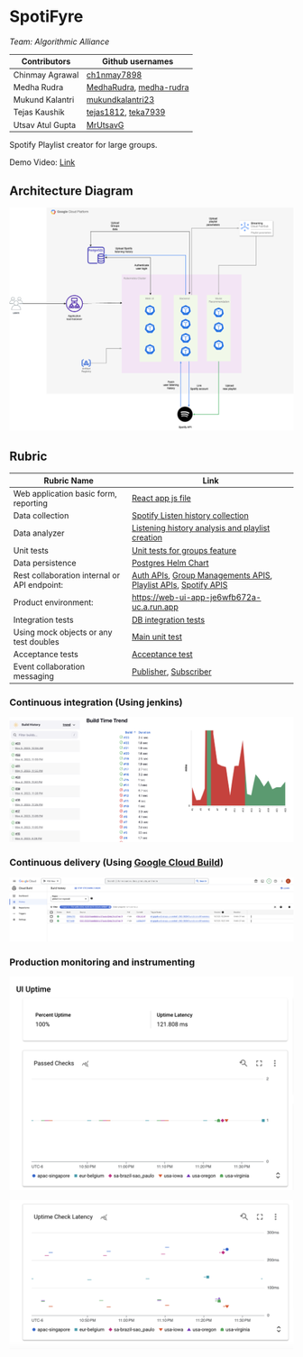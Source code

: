 # SpotiFyre

*Team: Algorithmic Alliance*

Contributors | Github usernames  
--- | ---
Chinmay Agrawal | [ch1nmay7898](https://github.com/ch1nmay7898) 
Medha Rudra | [MedhaRudra](https://github.com/MedhaRudra), [medha-rudra](https://github.com/medha-rudra)
Mukund Kalantri | [mukundkalantri23](https://github.com/mukundkalantri23)
Tejas Kaushik | [tejas1812](https://github.com/tejas1812), [teka7939](https://github.com/teka7939)
Utsav Atul Gupta | [MrUtsavG](https://github.com/MrUtsavG)

Spotify Playlist creator for large groups.

Demo Video: [Link](https://cuboulder.zoom.us/rec/share/muq3Ob7HjhebfACosuPsMVUB0Vttgc8HMzUNgfpMOYXztzxcE2I65NdqvYnGgdhl.bDYrYYYP8uYbrt4L)

## Architecture Diagram

![Architecture Diagram](/images/Architecture_diagram.png)

## Rubric 

Rubric Name | Link 
--- | ---
Web application basic form, reporting | [React app js file](/web_ui_app/src/App.js)<br>
Data collection | [Spotify Listen history collection](https://github.com/CSCI-5828-Foundations-Sftware-Engr/SpotiFyre/blob/main/services/login_backend/spotify_login.py)<br> 
Data analyzer | [Listening history analysis and playlist creation](https://github.com/CSCI-5828-Foundations-Sftware-Engr/SpotiFyre/blob/main/services/login_backend/playlist.py)<br> 
Unit tests | [Unit tests for groups feature](https://github.com/CSCI-5828-Foundations-Sftware-Engr/SpotiFyre/blob/main/services/login_backend/tests/)<br> 
Data persistence | [Postgres Helm Chart](https://github.com/CSCI-5828-Foundations-Sftware-Engr/SpotiFyre/tree/main/infra/postgresql)<br>
Rest collaboration internal or API endpoint: | [Auth APIs](https://github.com/CSCI-5828-Foundations-Sftware-Engr/SpotiFyre/blob/main/services/login_backend/auth.py), [Group Managements APIS](https://github.com/CSCI-5828-Foundations-Sftware-Engr/SpotiFyre/blob/main/services/login_backend/main.py), [Playlist APIs](https://github.com/CSCI-5828-Foundations-Sftware-Engr/SpotiFyre/blob/main/services/login_backend/playlist.py), [Spotify APIS](https://github.com/CSCI-5828-Foundations-Sftware-Engr/SpotiFyre/blob/main/services/login_backend/spotify_login.py) <br>
Product environment:| https://web-ui-app-je6wfb672a-uc.a.run.app <br>
Integration tests | [DB integration tests](https://github.com/CSCI-5828-Foundations-Sftware-Engr/SpotiFyre/blob/main/services/login_backend/tests/test_db_integration.py) <br> 
Using mock objects or any test doubles | [Main unit test](/services/login_backend/tests/test_main.py)<br>
Acceptance tests | [Acceptance test](/services/login_backend/tests/test_acceptance.py)<br>
Event collaboration messaging | [Publisher](/services/login_backend/playlist.py), [Subscriber](/services/playlist/subscriber.py)

### Continuous integration (Using jenkins)

![Jenkins integration pipeline](/images/ci_1.png)

### Continuous delivery (Using [Google Cloud Build](https://console.cloud.google.com/cloud-build/builds;region=global?query=trigger_id%3D%22f7e1a49c-6542-42d5-b278-32be4a149b07%22&authuser=5&project=fse-new))

![](/images/cd_1.png)

### Production monitoring and instrumenting

![](/images/monitoring_1.png)

![](/images/monitoring_2.png)

